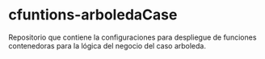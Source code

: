 # cfuntions-arboledaCase
Repositorio que contiene la configuraciones para despliegue de funciones contenedoras para la lógica del negocio del caso arboleda.
